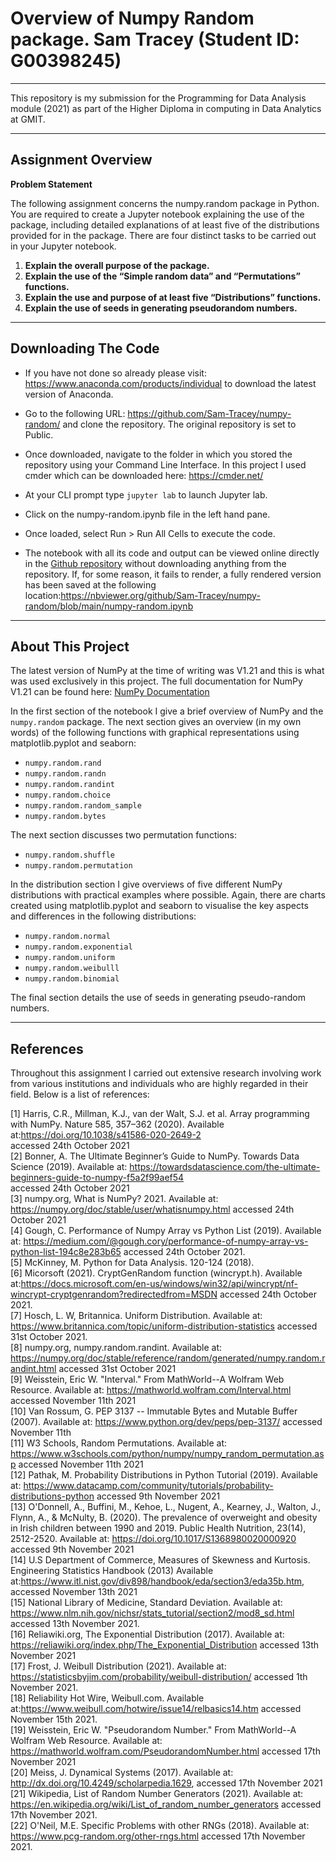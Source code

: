 # Overview of Numpy Random package. Sam Tracey (Student ID: G00398245)

***

This repository is my submission for the Programming for Data Analysis module (2021) as part of the Higher Diploma in computing in Data Analytics at GMIT.

***

## Assignment Overview

**Problem Statement**<br>

The following assignment concerns the numpy.random package in Python. You are
required to create a Jupyter notebook explaining the use of the package, including
detailed explanations of at least five of the distributions provided for in the package.
There are four distinct tasks to be carried out in your Jupyter notebook.

1. **Explain the overall purpose of the package.**
2. **Explain the use of the “Simple random data” and “Permutations” functions.**
3. **Explain the use and purpose of at least five “Distributions” functions.**
4. **Explain the use of seeds in generating pseudorandom numbers.**

***

## Downloading The Code

- If you have not done so already please visit: https://www.anaconda.com/products/individual to download the latest version of Anaconda.

- Go to the following URL: https://github.com/Sam-Tracey/numpy-random/ and clone the repository. The original repository is set to Public.

- Once downloaded, navigate to the folder in which you stored the repository using your Command Line Interface. In this project I used cmder which can be downloaded here: https://cmder.net/

- At your CLI prompt type <code>jupyter lab</code> to launch Jupyter lab.

- Click on the numpy-random.ipynb file in the left hand pane.

- Once loaded, select Run > Run All Cells to execute the code.

- The notebook with all its code and output can be viewed online directly in the [Github repository](https://nbviewer.org/github/Sam-Tracey/numpy-random/blob/main/numpy-random.ipynb) without downloading anything from the repository. If, for some reason, it fails to render, a fully rendered version has been saved at the following location:https://nbviewer.org/github/Sam-Tracey/numpy-random/blob/main/numpy-random.ipynb

***

## About This Project

The latest version of NumPy at the time of writing was V1.21 and this is what was used exclusively in this project. The full documentation for NumPy V1.21 can be found here: [NumPy Documentation](https://numpy.org/doc/stable/)

In the first section of the notebook I give a brief overview of NumPy and the <code>numpy.random</code> package.
The next section gives an overview (in my own words) of the following functions with graphical representations using matplotlib.pyplot and seaborn:

- <code>numpy.random.rand</code>
- <code>numpy.random.randn</code>
- <code>numpy.random.randint</code>
- <code>numpy.random.choice</code>
- <code>numpy.random.random_sample</code>
- <code>numpy.random.bytes</code>


The next section discusses two permutation functions:

- <code>numpy.random.shuffle</code>
- <code>numpy.random.permutation</code>

In the distribution section I give overviews of five different NumPy distributions with practical examples where possible. Again, there are charts created using matplotlib.pyplot and seaborn to visualise the key aspects and differences in the following distributions:

- <code>numpy.random.normal</code>
- <code>numpy.random.exponential</code>
- <code>numpy.random.uniform</code>
- <code>numpy.random.weibulll</code>
- <code>numpy.random.binomial</code>


The final section details the use of seeds in generating pseudo-random numbers.


***
## References

Throughout this assignment I carried out extensive research involving work from various institutions and individuals who are highly regarded in their field. Below is a list of references:

[1] Harris, C.R., Millman, K.J., van der Walt, S.J. et al. Array programming with NumPy. Nature 585, 357–362 (2020). Available at:https://doi.org/10.1038/s41586-020-2649-2<br>
    accessed 24th October 2021<br>
[2] Bonner, A. The Ultimate Beginner’s Guide to NumPy. Towards Data Science (2019). Available at: https://towardsdatascience.com/the-ultimate-beginners-guide-to-numpy-f5a2f99aef54 <br> accessed 24th October 2021<br>
[3] numpy.org, What is NumPy? 2021. Available at: https://numpy.org/doc/stable/user/whatisnumpy.html accessed 24th October 2021<br>
[4] Gough, C. Performance of Numpy Array vs Python List (2019). Available at: https://medium.com/@gough.cory/performance-of-numpy-array-vs-python-list-194c8e283b65 accessed 24th October 2021.<br>
[5] McKinney, M. Python for Data Analysis. 120-124 (2018).<br>
[6] Micorsoft (2021). CryptGenRandom function (wincrypt.h). Available at:https://docs.microsoft.com/en-us/windows/win32/api/wincrypt/nf-wincrypt-cryptgenrandom?redirectedfrom=MSDN accessed 24th October 2021.<br>
[7] Hosch, L. W, Britannica. Uniform Distribution. Available at: https://www.britannica.com/topic/uniform-distribution-statistics accessed 31st October 2021.<br>
[8] numpy.org, numpy.random.randint. Available at: https://numpy.org/doc/stable/reference/random/generated/numpy.random.randint.html accessed 31st October 2021 <br>
[9] Weisstein, Eric W. "Interval." From MathWorld--A Wolfram Web Resource. Available at: https://mathworld.wolfram.com/Interval.html accessed November 11th 2021 <br>
[10] Van Rossum, G. PEP 3137 -- Immutable Bytes and Mutable Buffer (2007). Available at: https://www.python.org/dev/peps/pep-3137/ accessed November 11th <br>
[11] W3 Schools, Random Permutations. Available at: https://www.w3schools.com/python/numpy/numpy_random_permutation.asp accessed November 11th 2021<br>
[12] Pathak, M. Probability Distributions in Python Tutorial (2019). Available at: https://www.datacamp.com/community/tutorials/probability-distributions-python accessed 9th November 2021<br>
[13] O'Donnell, A., Buffini, M., Kehoe, L., Nugent, A., Kearney, J., Walton, J., Flynn, A., & McNulty, B. (2020). The prevalence of overweight and obesity in Irish children between 1990 and 2019. Public Health Nutrition, 23(14), 2512-2520. Available at:  https://doi.org/10.1017/S1368980020000920 accessed 9th November 2021<br>
[14] U.S Department of Commerce, Measures of Skewness and Kurtosis. Engineering Statistics Handbook (2013) Available at:https://www.itl.nist.gov/div898/handbook/eda/section3/eda35b.htm, accessed November 13th 2021<br>
[15] National Library of Medicine, Standard Deviation. Available at: https://www.nlm.nih.gov/nichsr/stats_tutorial/section2/mod8_sd.html accessed 13th November 2021.<br>
[16] Reliawiki.org, The Exponential Distribution (2017). Available at: https://reliawiki.org/index.php/The_Exponential_Distribution accessed 13th November 2021<br>
[17] Frost, J. Weibull Distribution (2021). Available at: https://statisticsbyjim.com/probability/weibull-distribution/ accessed 1th November 2021.<br>
[18] Reliability Hot Wire, Weibull.com. Available at:https://www.weibull.com/hotwire/issue14/relbasics14.htm accessed November 15th 2021.<br>
[19] Weisstein, Eric W. "Pseudorandom Number." From MathWorld--A Wolfram Web Resource. Available at: https://mathworld.wolfram.com/PseudorandomNumber.html accessed 17th November 2021<br>
[20] Meiss, J. Dynamical Systems (2017). Available at: http://dx.doi.org/10.4249/scholarpedia.1629, accessed 17th November 2021<br>
[21] Wikipedia, List of Random Number Generators (2021). Available at: https://en.wikipedia.org/wiki/List_of_random_number_generators accessed 17th November 2021.<br>
[22] O'Neil, M.E. Specific Problems with other RNGs (2018). Available at: https://www.pcg-random.org/other-rngs.html accessed 17th November 2021.<br>



 













